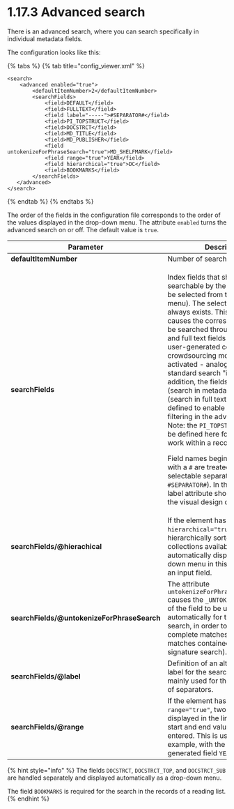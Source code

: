 # 1.17.3 Advanced search

There is an advanced search, where you can search specifically in individual metadata fields.

The configuration looks like this:

{% tabs %}
{% tab title="config_viewer.xml" %}
```markup
<search>
    <advanced enabled="true">
        <defaultItemNumber>2</defaultItemNumber>
        <searchFields>
            <field>DEFAULT</field>
            <field>FULLTEXT</field>
            <field label="-----">#SEPARATOR#</field>
            <field>PI_TOPSTRUCT</field>
            <field>DOCSTRCT</field>
            <field>MD_TITLE</field>
            <field>MD_PUBLISHER</field>
            <field untokenizeForPhraseSearch="true">MD_SHELFMARK</field>
            <field range="true">YEAR</field>
            <field hierarchical="true">DC</field>
            <field>BOOKMARKS</field>
        </searchFields>
   </advanced>
</search>
```
{% endtab %}
{% endtabs %}

The order of the fields in the configuration file corresponds to the order of the values displayed in the drop-down menu. The attribute `enabled` turns the advanced search on or off. The default value is `true`.

| **Parameter**                               | Description                                                                                                                                                                                                                                                                                                                                                                                                                                                                                                                                                                                                                                                                                                                                                                                                                                                                                                                          |
| ------------------------------------------- | ------------------------------------------------------------------------------------------------------------------------------------------------------------------------------------------------------------------------------------------------------------------------------------------------------------------------------------------------------------------------------------------------------------------------------------------------------------------------------------------------------------------------------------------------------------------------------------------------------------------------------------------------------------------------------------------------------------------------------------------------------------------------------------------------------------------------------------------------------------------------------------------------------------------------------------ |
| **defaultItemNumber**                       | Number of search fields displayed                                                                                                                                                                                                                                                                                                                                                                                                                                                                                                                                                                                                                                                                                                                                                                                                                                                                                                    |
| **searchFields**                            | <p>Index fields that should be searchable by the user (these can be selected from the drop-down menu). The selection <code>All fields</code> always exists. This selection causes the corresponding term to be searched through all metadata and full text fields (and also in user-generated content, if crowdsourcing module is activated - analogous to the standard search "in all data". In addition, the fields <code>DEFAULT</code> (search in metadata) and <code>FULLTEXT</code> (search in full texts) can be defined to enable corresponding filtering in the advanced search. Note: the <code>PI_TOPSTRUCT</code> field must be defined here for the search to work within a record.</p><p>Field names beginning and ending with a <code>#</code> are treated as non-selectable separators (e.g. <code>#SEPARATOR#</code>). In this case, the label attribute should be used for the visual design of the separator.</p> |
| **searchFields/@hierachical**               | If the element has the attribute `hierarchical="true"`, a hierarchically sorted list of the collections available in the index is automatically displayed as a drop-down menu in this line instead of an input field.                                                                                                                                                                                                                                                                                                                                                                                                                                                                                                                                                                                                                                                                                                                |
| **searchFields/@untokenizeForPhraseSearch** | The attribute `untokenizeForPhraseSearch="true"` causes the `_UNTOKENIZED` version of the field to be used automatically for the phrase search, in order to allow only complete matches and no matches contained (e.g. for a signature search).                                                                                                                                                                                                                                                                                                                                                                                                                                                                                                                                                                                                                                                                                      |
| **searchFields/@label**                     | Definition of an alternative display label for the search field. This is mainly used for the visual design of separators.                                                                                                                                                                                                                                                                                                                                                                                                                                                                                                                                                                                                                                                                                                                                                                                                            |
| **searchFields/@range**                     | If the element has the attribute `range="true"`, two input fields are displayed in the line in which a start and end value can be entered. This is useful, for example, with the automatically generated field `YEAR`.                                                                                                                                                                                                                                                                                                                                                                                                                                                                                                                                                                                                                                                                                                               |

{% hint style="info" %}
The fields `DOCSTRCT`, `DOCSTRCT_TOP`, and `DOCSTRCT_SUB` are handled separately and displayed automatically as a drop-down menu.

The field `BOOKMARKS` is required for the search in the records of a reading list.
{% endhint %}
